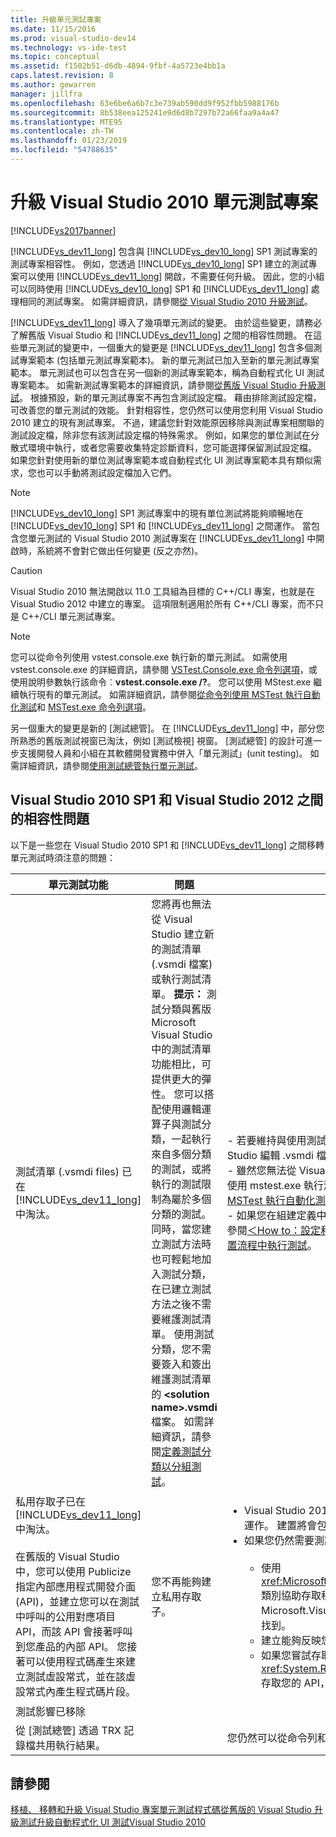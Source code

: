 ```yaml
---
title: 升級單元測試專案
ms.date: 11/15/2016
ms.prod: visual-studio-dev14
ms.technology: vs-ide-test
ms.topic: conceptual
ms.assetid: f1502b51-d6db-4894-9fbf-4a5723e4bb1a
caps.latest.revision: 8
ms.author: gewarren
manager: jillfra
ms.openlocfilehash: 63e6be6a6b7c3e739ab590dd9f952fbb5988176b
ms.sourcegitcommit: 8b538eea125241e9d6d8b7297b72a66faa9a4a47
ms.translationtype: MTE95
ms.contentlocale: zh-TW
ms.lasthandoff: 01/23/2019
ms.locfileid: "54788635"
---
```

# <a name="upgrade-visual-studio-2010-unit-test-projects"></a>升級 Visual Studio 2010 單元測試專案
[!INCLUDE[vs2017banner](../includes/vs2017banner.md)]

[!INCLUDE[vs_dev11_long](../includes/vs-dev11-long-md.md)] 包含與 [!INCLUDE[vs_dev10_long](../includes/vs-dev10-long-md.md)] SP1 測試專案的測試專案相容性。 例如，您透過 [!INCLUDE[vs_dev10_long](../includes/vs-dev10-long-md.md)] SP1 建立的測試專案可以使用 [!INCLUDE[vs_dev11_long](../includes/vs-dev11-long-md.md)] 開啟，不需要任何升級。 因此，您的小組可以同時使用 [!INCLUDE[vs_dev10_long](../includes/vs-dev10-long-md.md)] SP1 和 [!INCLUDE[vs_dev11_long](../includes/vs-dev11-long-md.md)] 處理相同的測試專案。 如需詳細資訊，請參閱[從 Visual Studio 2010 升級測試](http://msdn.microsoft.com/e9c8b7f6-bd72-448e-8edb-d090dcc5cf52)。

 [!INCLUDE[vs_dev11_long](../includes/vs-dev11-long-md.md)] 導入了幾項單元測試的變更。 由於這些變更，請務必了解舊版 Visual Studio 和 [!INCLUDE[vs_dev11_long](../includes/vs-dev11-long-md.md)] 之間的相容性問題。 在這些單元測試的變更中，一個重大的變更是 [!INCLUDE[vs_dev11_long](../includes/vs-dev11-long-md.md)] 包含多個測試專案範本 (包括單元測試專案範本)。 新的單元測試已加入至新的單元測試專案範本。 單元測試也可以包含在另一個新的測試專案範本，稱為自動程式化 UI 測試專案範本。 如需新測試專案範本的詳細資訊，請參閱[從舊版 Visual Studio 升級測試](http://msdn.microsoft.com/e9c8b7f6-bd72-448e-8edb-d090dcc5cf52)。 根據預設，新的單元測試專案不再包含測試設定檔。 藉由排除測試設定檔，可改善您的單元測試的效能。 針對相容性，您仍然可以使用您利用 Visual Studio 2010 建立的現有測試專案。 不過，建議您針對效能原因移除與測試專案相關聯的測試設定檔，除非您有該測試設定檔的特殊需求。 例如，如果您的單位測試在分散式環境中執行，或者您需要收集特定診斷資料，您可能選擇保留測試設定檔。 如果您針對使用新的單位測試專案範本或自動程式化 UI 測試專案範本具有類似需求，您也可以手動將測試設定檔加入它們。

> [!NOTE]
>  [!INCLUDE[vs_dev10_long](../includes/vs-dev10-long-md.md)] SP1 測試專案中的現有單位測試將能夠順暢地在 [!INCLUDE[vs_dev10_long](../includes/vs-dev10-long-md.md)] SP1 和 [!INCLUDE[vs_dev11_long](../includes/vs-dev11-long-md.md)] 之間運作。 當包含您單元測試的 Visual Studio 2010 測試專案在 [!INCLUDE[vs_dev11_long](../includes/vs-dev11-long-md.md)] 中開啟時，系統將不會對它做出任何變更 (反之亦然)。

> [!CAUTION]
>  Visual Studio 2010 無法開啟以 11.0 工具組為目標的 C++/CLI 專案，也就是在 Visual Studio 2012 中建立的專案。 這項限制適用於所有 C++/CLI 專案，而不只是 C++/CLI 單元測試專案。

> [!NOTE]
>  您可以從命令列使用 vstest.console.exe 執行新的單元測試。 如需使用 vstest.console.exe 的詳細資訊，請參閱 [VSTest.Console.exe 命令列選項](http://msdn.microsoft.com/library/52e1689d-b1a8-4589-bd98-99a55acd0a11)，或使用說明參數執行該命令︰**vstest.console.exe /?**。 您可以使用 MStest.exe 繼續執行現有的單元測試。 如需詳細資訊，請參閱[從命令列使用 MSTest 執行自動化測試](http://msdn.microsoft.com/library/39b61ad0-0055-44b5-963f-25d8a6b51581)和 [MSTest.exe 命令列選項](http://msdn.microsoft.com/library/8813ba7f-e790-4e92-9f91-7080508a1c36)。

 另一個重大的變更是新的 [測試總管]。 在 [!INCLUDE[vs_dev11_long](../includes/vs-dev11-long-md.md)] 中，部分您所熟悉的舊版測試視窗已淘汰，例如 [測試檢視] 視窗。 [測試總管] 的設計可進一步支援開發人員和小組在其軟體開發實務中併入「單元測試」(unit testing)。 如需詳細資訊，請參閱[使用測試總管執行單元測試](../test/run-unit-tests-with-test-explorer.md)。

## <a name="compatibility-issues-between-visual-studio-2010-sp1-and-visual-studio-2012"></a>Visual Studio 2010 SP1 和 Visual Studio 2012 之間的相容性問題
 以下是一些您在 Visual Studio 2010 SP1 和 [!INCLUDE[vs_dev11_long](../includes/vs-dev11-long-md.md)] 之間移轉單元測試時須注意的問題：

|單元測試功能|問題|方案|
|-----------------------------|-----------|--------------|
|測試清單 (.vsmdi files) 已在 [!INCLUDE[vs_dev11_long](../includes/vs-dev11-long-md.md)] 中淘汰。|您將再也無法從 Visual Studio 建立新的測試清單 (.vsmdi 檔案) 或執行測試清單。 **提示：** 測試分類與舊版 Microsoft Visual Studio 中的測試清單功能相比，可提供更大的彈性。 您可以搭配使用邏輯運算子與測試分類，一起執行來自多個分類的測試，或將執行的測試限制為屬於多個分類的測試。 同時，當您建立測試方法時也可輕鬆地加入測試分類，在已建立測試方法之後不需要維護測試清單。 使用測試分類，您不需要簽入和簽出維護測試清單的 **\<solution name>.vsmdi** 檔案。 如需詳細資訊，請參閱[定義測試分類以分組測試](http://msdn.microsoft.com/library/2c26a648-f068-4d60-99b6-b9747b7bdbc9)。|-   若要維持與使用測試清單之現有測試專案的相容性，您仍然能夠使用 Visual Studio 編輯 .vsmdi 檔案。<br />-   雖然您無法從 Visual Studio 執行已移轉的測試清單，您仍然可以從命令列使用 mstest.exe 執行測試清單。 如需詳細資訊，請參閱[從命令列使用 MSTest 執行自動化測試](http://msdn.microsoft.com/library/39b61ad0-0055-44b5-963f-25d8a6b51581)<br />-   如果您在組建定義中使用測試清單，您可以繼續使用它。 如需詳細資訊，請參閱[＜How to：設定和執行已排程的測試在建置您的應用程式之後](http://msdn.microsoft.com/32acfeb1-b1aa-4afb-8cfe-cc209e6183fd)並[在您的建置流程中執行測試](http://msdn.microsoft.com/library/d05743a1-c5cf-447e-bed9-bed3cb595e38)。|
|私用存取子已在 [!INCLUDE[vs_dev11_long](../includes/vs-dev11-long-md.md)] 中淘汰。<br /><br /> 在舊版的 Visual Studio 中，您可以使用 Publicize 指定內部應用程式開發介面 (API)，並建立您可以在測試中呼叫的公用對應項目 API，而該 API 會接著呼叫到您產品的內部 API。 您接著可以使用程式碼產生來建立測試虛設常式，並在該虛設常式內產生程式碼片段。|您不再能夠建立私用存取子。|<ul><li>Visual Studio 2010 測試專案會在 [!INCLUDE[vs_dev11_long](../includes/vs-dev11-long-md.md)] 中編譯與運作。 建置將會包含輸出警告。</li><li>如果您仍然需要測試內部 API，您有下列選項︰<br /><br /> <ul><li>使用 <xref:Microsoft.VisualStudio.TestTools.UnitTesting.PrivateObject> 類別協助存取程式碼中的內部和私人 API。 這會在 Microsoft.VisualStudio.QualityTools.UnitTestFramework.dll 組件中找到。</li><li>建立能夠反映您程式碼的反映架構，以存取內部或私用 API。</li><li>如果您嘗試存取的是內部程式碼，您也許能夠使用 <xref:System.Runtime.CompilerServices.InternalsVisibleToAttribute> 存取您的 API，這樣您的測試程式碼就能存取內部 API。</li></ul></li></ul>|
|測試影響已移除|||
|從 [測試總管] 透過 TRX 記錄檔共用執行結果。||您仍然可以從命令列和 Team Build 取得 TRX 記錄檔。|

## <a name="see-also"></a>請參閱
 [移植、 移轉和升級 Visual Studio 專案](../porting/porting-migrating-and-upgrading-visual-studio-projects.md)[單元測試程式碼](../test/unit-test-your-code.md)[從舊版的 Visual Studio 升級測試](http://msdn.microsoft.com/e9c8b7f6-bd72-448e-8edb-d090dcc5cf52)[升級自動程式化 UI 測試Visual Studio 2010](../test/upgrading-coded-ui-tests-from-visual-studio-2010.md)
